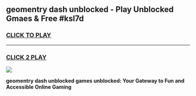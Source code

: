 
## geomentry dash unblocked - Play Unblocked Gmaes & Free #ksl7d
<h3>
<a href="https://news.freeplayer.one?title=geomentry_dash_unblocked&ref=24F">CLICK TO PLAY</a></h3>
<hr>

<h3>
<a href="https://news.freeplayer.one?title=geomentry_dash_unblocked&ref=24F">CLICK 2 PLAY</a>
  
</h3>

<a href="https://news.freeplayer.one?title=geomentry_dash_unblocked&ref=24F/"><img src="https://clearcache.store/games.png"></a>


**geomentry dash unblocked games unblocked: Your Gateway to Fun and Accessible Online Gaming**

